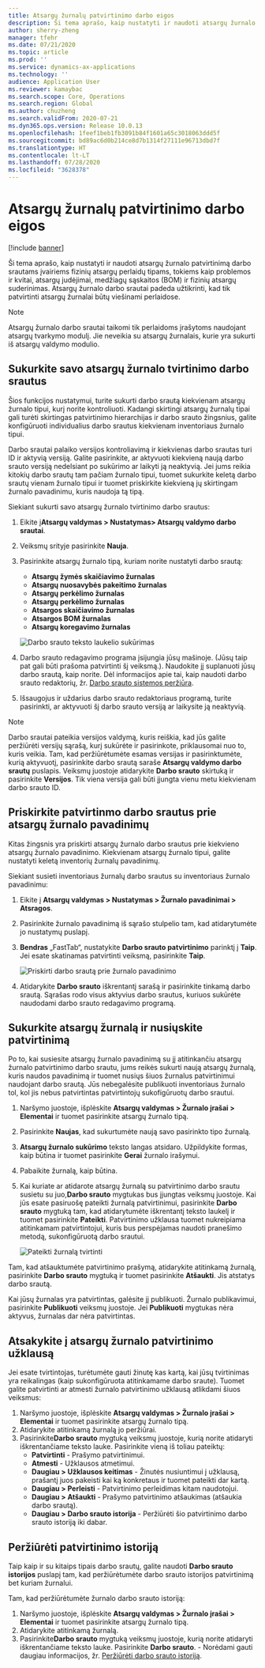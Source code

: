 ```yaml
---
title: Atsargų žurnalų patvirtinimo darbo eigos
description: Ši tema aprašo, kaip nustatyti ir naudoti atsargų žurnalo patvirtinimo darbo srautus įvairiems fizinių atsargų perlaidų tipams. Atsargų žurnalo darbo srautai padeda užtikrinti, kad tik patvirtinti atsargų žurnalai būtų viešinami perlaidose.
author: sherry-zheng
manager: tfehr
ms.date: 07/21/2020
ms.topic: article
ms.prod: ''
ms.service: dynamics-ax-applications
ms.technology: ''
audience: Application User
ms.reviewer: kamaybac
ms.search.scope: Core, Operations
ms.search.region: Global
ms.author: chuzheng
ms.search.validFrom: 2020-07-21
ms.dyn365.ops.version: Release 10.0.13
ms.openlocfilehash: 1feef1beb1fb3091b84f1601a65c3018063ddd5f
ms.sourcegitcommit: bd89ac6d0b214ce8d7b1314f27111e96713dbd7f
ms.translationtype: HT
ms.contentlocale: lt-LT
ms.lasthandoff: 07/28/2020
ms.locfileid: "3628378"
---
```

# <a name="inventory-journal-approval-workflows"></a>Atsargų žurnalų patvirtinimo darbo eigos

[!include [banner](../includes/banner.md)]

Ši tema aprašo, kaip nustatyti ir naudoti atsargų žurnalo patvirtinimą darbo srautams įvairiems fizinių atsargų perlaidų tipams, tokiems kaip problemos ir kvitai, atsargų judėjimai, medžiagų sąskaitos (BOM) ir fizinių atsargų suderinimas. Atsargų žurnalo darbo srautai padeda užtikrinti, kad tik patvirtinti atsargų žurnalai būtų viešinami perlaidose.

> [!NOTE]
> Atsargų žurnalo darbo srautai taikomi tik perlaidoms įrašytoms naudojant atsargų tvarkymo modulį. Jie neveikia su atsargų žurnalais, kurie yra sukurti iš atsargų valdymo modulio.

## <a name="create-your-inventory-journal-approval-workflows"></a>Sukurkite savo atsargų žurnalo tvirtinimo darbo srautus

Šios funkcijos nustatymui, turite sukurti darbo srautą kiekvienam atsargų žurnalo tipui, kurį norite kontroliuoti. Kadangi skirtingi atsargų žurnalų tipai gali turėti skirtingas patvirtinimo hierarchijas ir darbo srauto žingsnius, galite konfigūruoti individualius darbo srautus kiekvienam inventoriaus žurnalo tipui.

Darbo srautai palaiko versijos kontroliavimą ir kiekvienas darbo srautas turi ID ir aktyvią versiją. Galite pasirinkite, ar aktyvuoti kiekvieną naują darbo srauto versiją nedelsiant po sukūrimo ar laikyti ją neaktyvią. Jei jums reikia kitokių darbo srautų tam pačiam žurnalo tipui, tuomet sukurkite keletą darbo srautų vienam žurnalo tipui ir tuomet priskirkite kiekvieną jų skirtingam žurnalo pavadinimu, kuris naudoja tą tipą.

Siekiant sukurti savo atsargų žurnalo tvirtinimo darbo srautus:

1. Eikite į**Atsargų valdymas \> Nustatymas\> Atsargų valdymo darbo srautai**.
1. Veiksmų srityje pasirinkite **Nauja**.
1. Pasirinkite atsargų žurnalo tipą, kuriam norite nustatyti darbo srautą:
    - **Atsargų žymės skaičiavimo žurnalas**
    - **Atsargų nuosavybės pakeitimo žurnalas**
    - **Atsargų perkėlimo žurnalas**
    - **Atsargų perkėlimo žurnalas**
    - **Atsargos skaičiavimo žurnalas**
    - **Atsargos BOM žurnalas**
    - **Atsargų koregavimo žurnalas**

    ![Darbo srauto teksto laukelio sukūrimas ](media/journal-workflow-create-workflow.png "Darbo srauto teksto laukelio sukūrimas")

1. Darbo srauto redagavimo programa įsijungia jūsų mašinoje. (Jūsų taip pat gali būti prašoma patvirtinti šį veiksmą.). Naudokite jį suplanuoti jūsų darbo srautą, kaip norite. Dėl informacijos apie tai, kaip naudoti darbo srauto redaktorių, žr. [Darbo srauto sistemos peržiūra](../../fin-ops-core/fin-ops/organization-administration/overview-workflow-system.md).
1. Išsaugojus ir uždarius darbo srauto redaktoriaus programą, turite pasirinkti, ar aktyvuoti šį darbo srauto versiją ar laikysite ją neaktyvią.

> [!NOTE]
> Darbo srautai pateikia versijos valdymą, kuris reiškia, kad jūs galite peržiūrėti versijų sąrašą, kurį sukūrėte ir pasirinkote, priklausomai nuo to, kuris veikia. Tam, kad peržiūrėtumėte esamas versijas ir pasirinktumėte, kurią aktyvuotį, pasirinkite darbo srautą saraše **Atsargų valdymo darbo srautų** puslapis. Veiksmų juostoje atidarykite **Darbo srauto** skirtuką ir pasirinkite **Versijos**. Tik viena versija gali būti įjungta vienu metu kiekvienam darbo srauto ID.

## <a name="assign-approval-workflows-to-inventory-journal-names"></a>Priskirkite patvirtinmo darbo srautus prie atsargų žurnalo pavadinimų

Kitas žingsnis yra priskirti atsargų žurnalo darbo srautus prie kiekvieno atsargų žurnalo pavadinimo. Kiekvienam atsargų žurnalo tipui, galite nustatyti keletą inventorių žurnalų pavadinimų.

Siekiant susieti inventoriaus žurnalų darbo srautus su inventoriaus žurnalo pavadinimu:

1. Eikite į **Atsargų valdymas \> Nustatymas \> Žurnalo pavadinimai \> Atsragos**.
1. Pasirinkite žurnalo pavadinimą iš sąrašo stulpelio tam, kad atidarytumėte jo nustatymų puslapį.
1. **Bendras** „FastTab“, nustatykite **Darbo srauto patvirtinimo** parinktį į **Taip**. Jei esate skatinamas patvirtinti veiksmą, pasirinkite **Taip**.

    ![Priskirti darbo srautą prie žurnalo pavadinimo](media/journal-workflow-journal-name.png "Priskirti darbo srautą prie žurnalo pavadinimo")

1. Atidarykite **Darbo srauto** iškrentantį sarašą ir pasirinkite tinkamą darbo srautą. Sąrašas rodo visus aktyvius darbo srautus, kuriuos sukūrėte naudodami darbo srauto redagavimo programą.

## <a name="create-an-inventory-journal-and-send-it-for-approval"></a>Sukurkite atsargų žurnalą ir nusiųskite patvirtinimą

Po to, kai susiesite atsargų žurnalo pavadinimą su jį atitinkančiu atsargų žurnalo patvirtinimo darbo srautu, jums reikės sukurti naują atsargų žurnalą, kuris naudos pavadinimą ir tuomet nusiųs šiuos žurnalus patvirtinimui naudojant darbo srautą. Jūs nebegalėsite publikuoti inventoriaus žurnalo tol, kol jis nebus patvirtintas patvirtintojų sukofigūruotų darbo srautui.

1. Naršymo juostoje, išplėskite **Atsargų valdymas \> Žurnalo įrašai \> Elementai** ir tuomet pasirinkite atsargų žurnalo tipą.
1. Pasirinkite **Naujas**, kad sukurtumėte naują savo pasirinkto tipo žurnalą.
1. **Atsargų žurnalo sukūrimo** teksto langas atsidaro. Užpildykite formas, kaip būtina ir tuomet pasirinkite **Gerai** žurnalo irašymui.
1. Pabaikite žurnalą, kaip būtina.
1. Kai kuriate ar atidarote atsargų žurnalą su patvirtinimo darbo srautu susietu su juo,**Darbo srauto** mygtukas bus įjungtas veiksmų juostoje. Kai jūs esate pasiruošę pateikti žurnalą patvirtinimui, pasirinkite **Darbo srauto** mygtuką tam, kad atidarytumėte iškrentantį teksto laukelį ir tuomet pasirinkite **Pateikti**. Patvirtinimo užklausa tuomet nukreipiama atitinkamam patvirtintojui, kuris bus perspėjamas naudoti pranešimo metodą, sukonfigūruotą darbo srautui.

    ![Pateikti žurnalą tvirtinti](media/journal-workflow-inventory-journal.png "Pateikti žurnalą tvirtinti")

Tam, kad atšauktumėte patvirtinimo prašymą, atidarykite atitinkamą žurnalą, pasirinkite **Darbo srauto** mygtuką ir tuomet pasirinkite **Atšaukti**. Jis atstatys darbo srautą.

Kai jūsų žurnalas yra patvirtintas, galėsite jį publikuoti. Žurnalo publikavimui, pasirinkite **Publikuoti** veiksmų juostoje. Jei **Publikuoti** mygtukas nėra aktyvus, žurnalas dar nėra patvirtintas.

## <a name="respond-to-an-inventory-journal-approval-request"></a>Atsakykite į atsargų žurnalo patvirtinimo užklausą 

Jei esate tvirtintojas, turėtumėte gauti žinutę kas kartą, kai jūsų tvirtinimas yra reikalingas (kaip sukonfigūruota atitinkamame darbo sraute). Tuomet galite patvirtinti ar atmesti žurnalo patvirtinimo užklausą atlikdami šiuos veiksmus:

1. Naršymo juostoje, išplėskite **Atsargų valdymas \> Žurnalo įrašai \> Elementai** ir tuomet pasirinkite atsargų žurnalo tipą.
1. Atidarykite atitinkamą žurnalą jo peržiūrai.
1. Pasirinkite**Darbo srauto** mygtuką veiksmų juostoje, kurią norite atidaryti iškrentančiame teksto lauke. Pasirinkite vieną iš toliau pateiktų:
    - **Patvirtinti** - Prašymo patvirtinimui.
    - **Atmesti** - Užklausos atmetimui.
    - **Daugiau \> Užklausos keitimas** - Žinutės nusiuntimui į užklausą, prašantį juos pakeisti kai ką konkretaus ir tuomet pateikti dar kartą.
    - **Daugiau \> Perleisti** - Patvirtinimo perleidimas kitam naudotojui.
    - **Daugiau \> Atšaukti** - Prašymo patvirtinimo atšaukimas (atšaukia darbo srautą).
    - **Daugiau \> Darbo srauto istorija** - Peržiūrėti šio patvirtinimo darbo srauto istoriją iki dabar.

## <a name="review-the-approval-history"></a>Peržiūrėti patvirtinimo istoriją

Taip kaip ir su kitaips tipais darbo srautų, galite naudoti **Darbo srauto istorijos** puslapį tam, kad peržiūrėtumėte darbo srauto istorijos patvirtinimą bet kuriam žurnalui.

Tam, kad peržiūrėtumėte žurnalo darbo srauto istoriją:

1. Naršymo juostoje, išplėskite **Atsargų valdymas \> Žurnalo įrašai \> Elementai** ir tuomet pasirinkite atsargų žurnalo tipą.
1. Atidarykite atitinkamą žurnalą.
1. Pasirinkite**Darbo srauto** mygtuką veiksmų juostoje, kurią norite atidaryti iškrentančiame teksto lauke. Pasirinkite **Darbo srauto**. - Norėdami gauti daugiau informacijos, žr. [Peržiūrėti darbo srauto istoriją](../../fin-ops-core/fin-ops/organization-administration/tasks/view-workflow-history.md).
